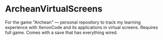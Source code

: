 # ArcheanVirtualScreens
For the game "Archean" — personal repository to track my learning experience with XenonCode and its applications in virtual screens.
Requires full game. Comes with a save that has everything wired.
